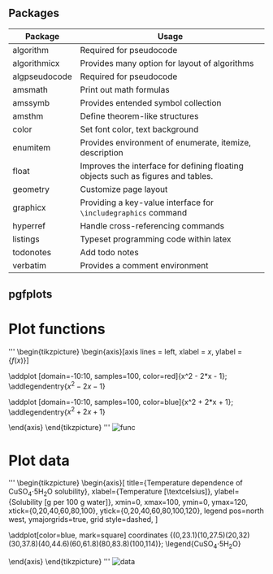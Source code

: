 ## Packages
| Package       | Usage                                                                            |
|---------------|----------------------------------------------------------------------------------|
| algorithm     | Required for pseudocode                                                          |
| algorithmicx  | Provides many option for layout of algorithms                                    |
| algpseudocode | Required for pseudocode                                                          |
| amsmath       | Print out math formulas                                                          |
| amssymb       | Provides entended symbol collection                                              |
| amsthm        | Define theorem-like structures                                                   |
| color         | Set font color, text background                                                  |
| enumitem      | Provides environment of enumerate, itemize, description                          |
| float         | Improves the interface for defining floating objects such as figures and tables. |
| geometry      | Customize page layout                                                            |
| graphicx      | Providing a key-value interface for ```\includegraphics``` command               |
| hyperref      | Handle cross-referencing commands                                                |
| listings      | Typeset programming code within latex                                            |
| todonotes     | Add todo notes                                                                   |
| verbatim      | Provides a comment environment                                                   |

## pgfplots
# Plot functions
'''
\begin{tikzpicture}
\begin{axis}[axis lines = left, xlabel = $x$, ylabel = {$f(x)$}]

\addplot [domain=-10:10, samples=100, color=red]{x^2 - 2*x - 1};
\addlegendentry{$x^2 - 2x - 1$}

\addplot [domain=-10:10, samples=100, color=blue]{x^2 + 2*x + 1};
\addlegendentry{$x^2 + 2x + 1$}

\end{axis}
\end{tikzpicture}
'''
![func](https://sharelatex-wiki-cdn-671420.c.cdn77.org/learn-scripts/images/4/43/Pgfplots4.png)

# Plot data
'''
\begin{tikzpicture}
\begin{axis}[
    title={Temperature dependence of CuSO$_4\cdot$5H$_2$O solubility},
    xlabel={Temperature [\textcelsius]},
    ylabel={Solubility [g per 100 g water]},
    xmin=0, xmax=100,
    ymin=0, ymax=120,
    xtick={0,20,40,60,80,100},
    ytick={0,20,40,60,80,100,120},
    legend pos=north west,
    ymajorgrids=true,
    grid style=dashed,
]

\addplot[color=blue, mark=square]
    coordinates {(0,23.1)(10,27.5)(20,32)(30,37.8)(40,44.6)(60,61.8)(80,83.8)(100,114)};
    \legend{CuSO$_4\cdot$5H$_2$O}
    
\end{axis}
\end{tikzpicture}
'''
![data](https://sharelatex-wiki-cdn-671420.c.cdn77.org/learn-scripts/images/5/54/Pgfplots2.png)